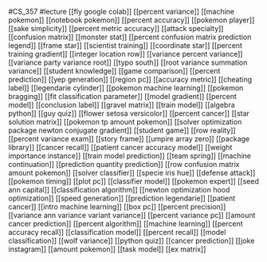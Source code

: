 #CS_357
#lecture
[[fly google colab]]
[[percent variance]]
[[machine pokemon]]
[[notebook pokemon]]
[[percent accuracy]]
[[pokemon player]]
[[sake simplicity]]
[[percent metric accuracy]]
[[attack specialty]]
[[confusion matrix]]
[[monster stat]]
[[percent confusion matrix prediction legend]]
[[frame star]]
[[scientist training]]
[[coordinate star]]
[[percent training gradient]]
[[integer location row]]
[[variance percent variance]]
[[variance party variance root]]
[[typo south]]
[[root variance summation variance]]
[[student knowledge]]
[[game comparison]]
[[percent prediction]]
[[yep generation]]
[[region pc]]
[[accuracy metric]]
[[cheating label]]
[[legendarie cylinder]]
[[pokemon machine learning]]
[[pokemon bragging]]
[[fit classification parameter]]
[[model gradient]]
[[percent model]]
[[conclusion label]]
[[gravel matrix]]
[[train model]]
[[algebra python]]
[[guy quiz]]
[[flower setosa versicolor]]
[[percent cancer]]
[[star solution matrix]]
[[pokemon tp amount pokemon]]
[[solver optimization package newton conjugate gradient]]
[[student game]]
[[row reality]]
[[percent variance exam]]
[[story frame]]
[[umpire array zero]]
[[package library]]
[[cancer recall]]
[[patient cancer accuracy model]]
[[weight importance instance]]
[[train model prediction]]
[[team spring]]
[[machine continuation]]
[[prediction quantity prediction]]
[[row confusion matrix amount pokemon]]
[[solver classifier]]
[[specie iris hue]]
[[defense attack]]
[[pokemon timing]]
[[plot pc]]
[[classifier model]]
[[pokemon expert]]
[[seed ann capital]]
[[classification algorithm]]
[[newton optimization hood optimization]]
[[speed generation]]
[[prediction legendarie]]
[[patient cancer]]
[[intro machine learning]]
[[box pc]]
[[percent precision]]
[[variance ann variance variant variance]]
[[percent variance pc]]
[[amount cancer prediction]]
[[percent algorithm]]
[[machine learning]]
[[percent accuracy recall]]
[[classification model]]
[[percent recall]]
[[model classification]]
[[wolf variance]]
[[python quiz]]
[[cancer prediction]]
[[joke instagram]]
[[amount pokemon]]
[[task model]]
[[ex matrix]]
